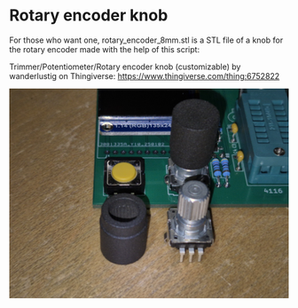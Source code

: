 # Rotary encoder knob

For those who want one, rotary_encoder_8mm.stl is a STL file of a knob for the rotary encoder made with the help of this script:

 Trimmer/Potentiometer/Rotary encoder knob (customizable) by wanderlustig on Thingiverse: https://www.thingiverse.com/thing:6752822

![Photo of the printed knob](knob.jpg)

